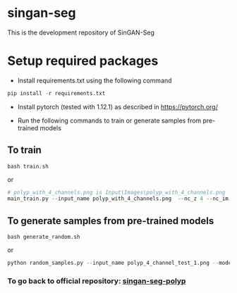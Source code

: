 # singan-seg
This is the development repository of SinGAN-Seg

# Setup required packages

- Install requirements.txt using the following command
````python
pip install -r requirements.txt
````
- Install pytorch (tested with 1.12.1) as described in https://pytorch.org/

- Run the following commands to train or generate samples from pre-trained models



## To train

```
bash train.sh
```
or

````python
# polyp_with_4_channels.png is Input\Images\polyp_with_4_channels.png
main_train.py --input_name polyp_with_4_channels.png  --nc_z 4 --nc_im 4 --gpu_id 0 
````

## To generate samples from pre-trained models
```
bash generate_random.sh

```
or

```python
python random_samples.py --input_name polyp_4_channel_test_1.png --mode random_samples --gen_start_scale 0 --nc_z 4 --nc_im 4
```

### To go back to official repository: [singan-seg-polyp](https://github.com/vlbthambawita/singan-seg-polyp)